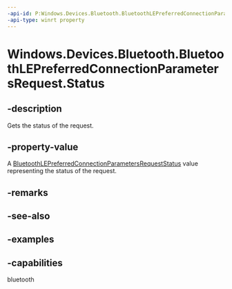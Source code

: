 ```yaml
---
-api-id: P:Windows.Devices.Bluetooth.BluetoothLEPreferredConnectionParametersRequest.Status
-api-type: winrt property
---
```


# Windows.Devices.Bluetooth.BluetoothLEPreferredConnectionParametersRequest.Status

<!--
public Windows.Devices.Bluetooth.BluetoothLEPreferredConnectionParametersRequestStatus Status { get; }
-->

## -description

Gets the status of the request.

## -property-value

A [BluetoothLEPreferredConnectionParametersRequestStatus](bluetoothlepreferredconnectionparametersrequeststatus.md) value representing the status of the request.

## -remarks

## -see-also

## -examples

## -capabilities
bluetooth
